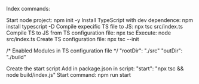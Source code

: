 Index commands:

Start node project: npm init -y
Install TypeScript with dev dependence: npm install typescript -D
Compile expecific TS file to JS: npx tsc src/index.ts
Compile TS to JS from TS configuration file: npx tsc
Execute: node src/index.ts
Create TS configuration file: npx tsc --init

 /* Enabled Modules in TS configuration file */
 "rootDir": "./src"
 "outDir": "./build"

Create the start script
Add in package.json in script: "start": "npx tsc && node build/index.js"
Start command: npm run start
